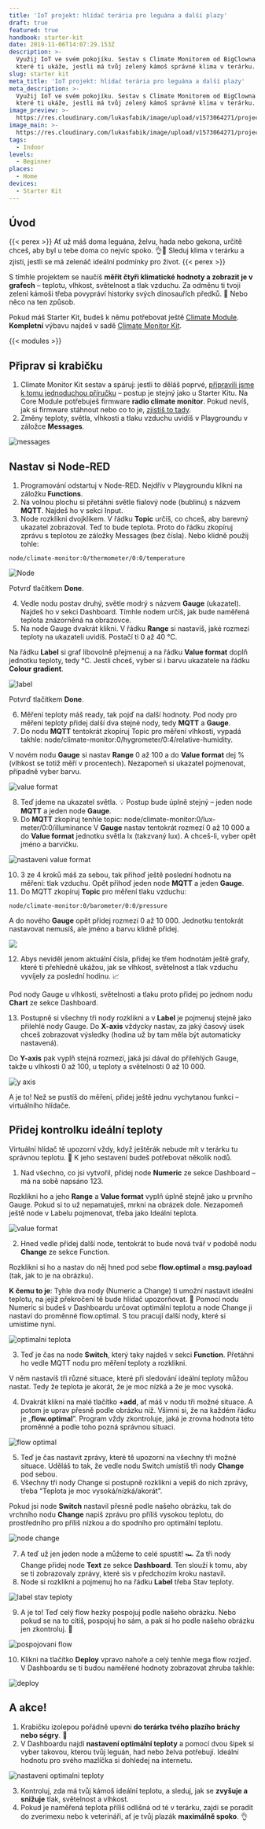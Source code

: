```yaml
---
title: 'IoT projekt: hlídač terária pro leguána a další plazy'
draft: true
featured: true
handbook: starter-kit
date: 2019-11-06T14:07:29.153Z
description: >-
  Využij IoT ve svém pokojíku. Sestav s Climate Monitorem od BigClowna zařízení,
  které ti ukáže, jestli má tvůj zelený kámoš správné klima v terárku.
slug: starter kit
meta_title: 'IoT projekt: hlídač terária pro leguána a další plazy'
meta_description: >-
  Využij IoT ve svém pokojíku. Sestav s Climate Monitorem od BigClowna zařízení,
  které ti ukáže, jestli má tvůj zelený kámoš správné klima v terárku.
image_preview: >-
  https://res.cloudinary.com/lukasfabik/image/upload/v1573064271/projects/Hlidej-prostredi-v-terarku-pro-sveho-leguana/image.png
image_main: >-
  https://res.cloudinary.com/lukasfabik/image/upload/v1573064271/projects/Hlidej-prostredi-v-terarku-pro-sveho-leguana/image.png
tags:
  - Indoor
levels:
  - Beginner
places:
  - Home
devices:
  - Starter Kit
---
```

## Úvod

{{< perex >}}
Ať už máš doma leguána, želvu, hada nebo gekona, určitě chceš, aby byl u tebe doma co nejvíc spoko. 👌🦎 Sleduj klima v terárku a zjisti, jestli se má zelenáč ideální podmínky pro život.
{{< perex >}}

S tímhle projektem se naučíš **měřit čtyři klimatické hodnoty a zobrazit je v grafech** – teplotu, vlhkost, světelnost a tlak vzduchu. Za odměnu ti tvoji zelení kámoši třeba povypráví historky svých dinosauřích předků. 🦖 Nebo něco na ten způsob. 

Pokud máš Starter Kit, budeš k němu potřebovat ještě [Climate Module](https://obchod.bigclown.cz/climate-module/). **Kompletní** výbavu najdeš v sadě [Climate Monitor Kit](https://obchod.bigclown.cz/climate-monitor-kit/).

{{< modules >}}

## Připrav si krabičku

1. Climate Monitor Kit sestav a spáruj: jestli to děláš poprvé, [připravili jsme k tomu jednoduchou příručku](https://www.bigclown.com/cs/handbook/) – postup je stejný jako u Starter Kitu. Na Core Module potřebuješ firmware **radio climate monitor**. Pokud nevíš, jak si firmware stáhnout nebo co to je, [zjistíš to tady](https://www.bigclown.com/cs/academy/jak-nahrat-firmware/).
2. Změny teploty, světla, vlhkosti a tlaku vzduchu uvidíš v Playgroundu v záložce **Messages**.

![messages](https://res.cloudinary.com/lukasfabik/image/upload/v1573049733/projects/Hlidej-prostredi-v-terarku-pro-sveho-leguana/image4.png)

## Nastav si Node-RED

1. Programování odstartuj v Node-RED. Nejdřív v Playgroundu klikni na záložku **Functions**.
2. Na volnou plochu si přetáhni světle fialový node (bublinu) s názvem **MQTT**. Najdeš ho v sekci Input.
3. Node rozklikni dvojklikem. V řádku **Topic** určíš, co chceš, aby barevný ukazatel zobrazoval. Teď to bude teplota. Proto do řádku zkopíruj zprávu s teplotou ze záložky Messages (bez čísla). Nebo klidně použij tohle: 


```
node/climate-monitor:0/thermometer/0:0/temperature
```

![Node](https://res.cloudinary.com/lukasfabik/image/upload/v1573049733/projects/Hlidej-prostredi-v-terarku-pro-sveho-leguana/image6.png)

Potvrď tlačítkem **Done**.

4. Vedle nodu postav druhý, světle modrý s názvem **Gauge** (ukazatel). Najdeš ho v sekci Dashboard. Tímhle nodem určíš, jak bude naměřená teplota znázorněná na obrazovce.
5. Na node Gauge dvakrát klikni. V řádku **Range** si nastavíš, jaké rozmezí teploty na ukazateli uvidíš. Postačí ti 0 až 40 °C.

Na řádku **Label** si graf libovolně přejmenuj a na řádku **Value format** doplň jednotku teploty, tedy °C. Jestli chceš, vyber si i barvu ukazatele na řádku **Colour gradient**.

![label](https://res.cloudinary.com/lukasfabik/image/upload/v1573049734/projects/Hlidej-prostredi-v-terarku-pro-sveho-leguana/image8.png)

Potvrď tlačítkem **Done**.

6. Měření teploty máš ready, tak pojď na další hodnoty. Pod nody pro měření teploty přidej další dva stejné nody, tedy **MQTT** a **Gauge**. 
7. Do nodu **MQTT** tentokrát zkopíruj Topic pro měření vlhkosti, vypadá takhle: node/climate-monitor:0/hygrometer/0:4/relative-humidity. 

V novém nodu **Gauge** si nastav **Range** 0 až 100 a do **Value format** dej % (vlhkost se totiž měří v procentech). Nezapomeň si ukazatel pojmenovat, případně vyber barvu.

![value format](https://res.cloudinary.com/lukasfabik/image/upload/v1573049734/projects/Hlidej-prostredi-v-terarku-pro-sveho-leguana/image7.png)

8. Teď jdeme na ukazatel světla. 💡 Postup bude úplně stejný – jeden node **MQTT** a jeden node **Gauge**.
9. Do **MQTT** zkopíruj tenhle topic: node/climate-monitor:0/lux-meter/0:0/illuminance
   V **Gauge** nastav tentokrát rozmezí 0 až 10 000 a do **Value format** jednotku světla lx (takzvaný lux). A chceš-li, vyber opět jméno a barvičku.

![nastaveni value format](https://res.cloudinary.com/lukasfabik/image/upload/v1573049734/projects/Hlidej-prostredi-v-terarku-pro-sveho-leguana/image14.png)

10. 3 ze 4 kroků máš za sebou, tak přihoď ještě poslední hodnotu na měření: tlak vzduchu. Opět přihoď jeden node **MQTT** a jeden **Gauge**.
11. Do MQTT zkopíruj **Topic** pro měření tlaku vzduchu: 


```
node/climate-monitor:0/barometer/0:0/pressure
```

A do nového **Gauge** opět přidej rozmezí 0 až 10 000. Jednotku tentokrát nastavovat nemusíš, ale jméno a barvu klidně přidej.

![](https://res.cloudinary.com/lukasfabik/image/upload/v1573049734/projects/Hlidej-prostredi-v-terarku-pro-sveho-leguana/image9.png)

12. Abys neviděl jenom aktuální čísla, přidej ke třem hodnotám ještě grafy, které ti přehledně ukážou, jak se vlhkost, světelnost a tlak vzduchu vyvíjely za poslední hodinu. 📈

Pod nody Gauge u vlhkosti, světelnosti a tlaku proto přidej po jednom nodu **Chart** ze sekce Dashboard.

13. Postupně si všechny tři nody rozklikni a v **Label** je pojmenuj stejně jako přilehlé nody Gauge. Do **X-axis** vždycky nastav, za jaký časový úsek chceš zobrazovat výsledky (hodina už by tam měla být automaticky nastavená).

Do **Y-axis** pak vyplň stejná rozmezí, jaká jsi dával do přilehlých Gauge, takže u vlhkosti 0 až 100, u teploty a světelnosti 0 až 10 000.

![y axis](https://res.cloudinary.com/lukasfabik/image/upload/v1573049733/projects/Hlidej-prostredi-v-terarku-pro-sveho-leguana/image5.png)

A je to! Než se pustíš do měření, přidej ještě jednu vychytanou funkci – virtuálního hlídače.

## Přidej kontrolku ideální teploty

Virtuální hlídač tě upozorní vždy, když ještěrák nebude mít v terárku tu správnou teplotu. 🐍 K jeho sestavení budeš potřebovat několik nodů.

1. Nad všechno, co jsi vytvořil, přidej node **Numeric** ze sekce Dashboard – má na sobě napsáno 123.

Rozklikni ho a jeho **Range** a **Value format** vyplň úplně stejně jako u prvního Gauge. Pokud si to už nepamatuješ, mrkni na obrázek dole. Nezapomeň ještě node v Labelu pojmenovat, třeba jako Ideální teplota.

![value format](https://res.cloudinary.com/lukasfabik/image/upload/v1573049734/projects/Hlidej-prostredi-v-terarku-pro-sveho-leguana/image13.png)

2. Hned vedle přidej další node, tentokrát to bude nová tvář v podobě nodu **Change** ze sekce Function.

Rozklikni si ho a nastav do něj hned pod sebe **flow.optimal** a **msg.payload** (tak, jak to je na obrázku). 

**K čemu to je**: Tyhle dva nody (Numeric a Change) ti umožní nastavit ideální teplotu, na jejíž překročení tě bude hlídač upozorňovat. 👮 Pomocí nodu Numeric si budeš v Dashboardu určovat optimální teplotu a node Change ji nastaví do proměnné flow.optimal. S tou pracují další nody, které si umístíme nyní.

![optimalni teplota](https://res.cloudinary.com/lukasfabik/image/upload/v1573049734/projects/Hlidej-prostredi-v-terarku-pro-sveho-leguana/image12.png)

3. Teď je čas na node **Switch**, který taky najdeš v sekci **Function**. Přetáhni ho vedle MQTT nodu pro měření teploty a rozklikni.

V něm nastavíš tři různé situace, které při sledování ideální teploty můžou nastat. Tedy že teplota je akorát, že je moc nízká a že je moc vysoká.

4. Dvakrát klikni na malé tlačítko **+add**, ať máš v nodu tři možné situace. A potom je uprav přesně podle obrázku níž. Všimni si, že na každém řádku je „**flow.optimal**”. Program vždy zkontroluje, jaká je zrovna hodnota této proměnné a podle toho pozná správnou situaci.

![flow optimal](https://res.cloudinary.com/lukasfabik/image/upload/v1573049734/projects/Hlidej-prostredi-v-terarku-pro-sveho-leguana/image10.png)

5. Teď je čas nastavit zprávy, které tě upozorní na všechny tři možné situace. Uděláš to tak, že vedle nodu Switch umístíš tři nody **Change** pod sebou.
6. Všechny tři nody Change si postupně rozklikni a vepiš do nich zprávy, třeba “Teplota je moc vysoká/nízká/akorát”.

Pokud jsi node **Switch** nastavil přesně podle našeho obrázku, tak do vrchního nodu **Change** napiš zprávu pro příliš vysokou teplotu, do prostředního pro příliš nízkou a do spodního pro optimální teplotu.

![node change](https://res.cloudinary.com/lukasfabik/image/upload/v1573049734/projects/Hlidej-prostredi-v-terarku-pro-sveho-leguana/image11.png)

7. A teď už jen jeden node a můžeme to celé spustit! 🏎️ Za tři nody Change přidej node **Text** ze sekce **Dashboard**. Ten slouží k tomu, aby se ti zobrazovaly zprávy, které sis v předchozím kroku nastavil.
8. Node si rozklikni a pojmenuj ho na řádku **Label** třeba Stav teploty.

![label stav teploty](https://res.cloudinary.com/lukasfabik/image/upload/v1573049733/projects/Hlidej-prostredi-v-terarku-pro-sveho-leguana/image1.png)

9. A je to! Teď celý flow hezky pospojuj podle našeho obrázku. Nebo pokud se na to cítíš, pospojuj ho sám, a pak si ho podle našeho obrázku jen zkontroluj. 💪

![pospojovani flow](https://res.cloudinary.com/lukasfabik/image/upload/v1573049733/projects/Hlidej-prostredi-v-terarku-pro-sveho-leguana/image2.png)

10. Klikni na tlačítko **Deploy** vpravo nahoře a celý tenhle mega flow rozjeď. V Dashboardu se ti budou naměřené hodnoty zobrazovat zhruba takhle:

![deploy](https://res.cloudinary.com/lukasfabik/image/upload/v1573049733/projects/Hlidej-prostredi-v-terarku-pro-sveho-leguana/image3.png)

## A akce!

1. Krabičku izolepou pořádně upevni **do terárka tvého plazího bráchy nebo ségry**. 🏡
2. V Dashboardu najdi **nastavení optimální teploty** a pomocí dvou šipek si vyber takovou, kterou tvůj leguán, had nebo želva potřebují. Ideální hodnotu pro svého mazlíčka si dohledej na internetu.

![nastaveni optimalni teploty](https://res.cloudinary.com/lukasfabik/image/upload/v1573049734/projects/Hlidej-prostredi-v-terarku-pro-sveho-leguana/image15.png)

3. Kontroluj, zda má tvůj kámoš ideální teplotu, a sleduj, jak se **zvyšuje a snižuje** tlak, světelnost a vlhkost.
4. Pokud je naměřená teplota příliš odlišná od té v terárku, zajdi se poradit do zverimexu nebo k veterináři, ať je tvůj plazák **maximálně spoko**. 👌
